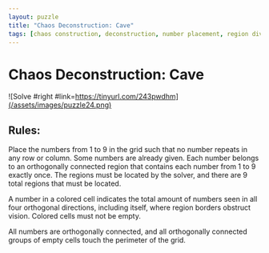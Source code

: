 ```yaml
---
layout: puzzle
title: "Chaos Deconstruction: Cave"
tags: [chaos construction, deconstruction, number placement, region division, shading]
---
```


# Chaos Deconstruction: Cave

![Solve #right #link=https://tinyurl.com/243pwdhm](/assets/images/puzzle24.png)

## Rules:

Place the numbers from 1 to 9 in the grid such that no number repeats in any row or column. Some numbers are already given. Each number belongs to an orthogonally connected region that contains each number from 1 to 9 exactly once. The regions must be located by the solver, and there are 9 total regions that must be located.

A number in a colored cell indicates the total amount of numbers seen in all four orthogonal directions, including itself, where region borders obstruct vision. Colored cells must not be empty.

All numbers are orthogonally connected, and all orthogonally connected groups of empty cells touch the perimeter of the grid.  